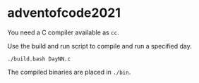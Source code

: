 # adventofcode2021

You need a C compiler available as `cc`.

Use the build and run script to compile and run a specified day.

```console
./build.bash DayNN.c
```

The compiled binaries are placed in `./bin`.
